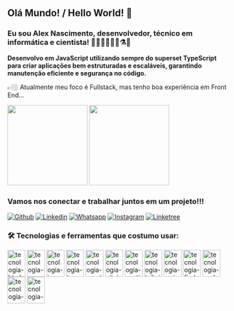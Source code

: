 ## Olá Mundo! / Hello World! 👋

### Eu sou Alex Nascimento, desenvolvedor, técnico em informática e cientista! 👨🏻‍💻👨🏻‍🔬⚗️🧪

<strong>Desenvolvo em JavaScript utilizando sempre do superset TypeScript para criar aplicações bem estruturadas e escaláveis, garantindo manutenção eficiente e segurança no código.</strong>

👉🏼 Atualmente meu foco é Fullstack, mas tenho boa experiência em Front End...

<div>
 <img height="180em" src="https://github-readme-stats.vercel.app/api?username=alexdev613&show_icons=true&theme=tokyonight"/>
 <img height="180em" src="https://github-readme-stats.vercel.app/api/top-langs/?username=alexdev613&layout=compact&theme=tokyonight"/>
</div>

### Vamos nos conectar e trabalhar juntos em um projeto!!!

[![Github](https://img.shields.io/badge/GitHub-100000?style=for-the-badge&logo=github&logoColor=white)](https://github.com/alexdev613)
[![Linkedin](https://img.shields.io/badge/LinkedIn-0077B5?style=for-the-badge&logo=linkedin&logoColor=white)](https://www.linkedin.com/in/alex-nascimento-b818b694/)
[![Whatsapp](https://img.shields.io/badge/WhatsApp-25D366?style=for-the-badge&logo=whatsapp&logoColor=white)](https://api.whatsapp.com/send?phone=+5587981157269&text=Ol%C3%A1%20Alex,%20visitei%20seu%20GitHub%20e%20fiquei%20interessado%20em%20trabalhar%20com%20você!)
[![Instagram](https://img.shields.io/badge/Instagram-E4405F?style=for-the-badge&logo=instagram&logoColor=white)](https://www.instagram.com/alexnascimento613)
[![Linketree](https://img.shields.io/badge/linktree-39E09B?style=for-the-badge&logo=linktree&logoColor=white)](https://devlinktree.vercel.app/)

### 🛠️ Tecnologias e ferramentas que costumo usar:

<div>
  <img align="center" alt="tecnologia-html5" height="60" width="40" src="https://cdn.jsdelivr.net/gh/devicons/devicon@latest/icons/html5/html5-original-wordmark.svg" />

  <img align="center" alt="tecnologia-css" height="60" width="40" src="https://cdn.jsdelivr.net/gh/devicons/devicon@latest/icons/css3/css3-original-wordmark.svg" />

  <img align="center" alt="tecnologia-js" height="60" width="40" src="https://cdn.jsdelivr.net/gh/devicons/devicon@latest/icons/javascript/javascript-original.svg" />

  <img align="center" alt="tecnologia-ts" height="60" width="40" src="https://cdn.jsdelivr.net/gh/devicons/devicon@latest/icons/typescript/typescript-original.svg" />

  <img align="center" alt="tecnologia-reactjs" height="60" width="40" src="https://cdn.jsdelivr.net/gh/devicons/devicon@latest/icons/react/react-original-wordmark.svg" />

  <img align="center" alt="tecnologia-vitejs" height="60" width="40" src="https://cdn.jsdelivr.net/gh/devicons/devicon@latest/icons/vitejs/vitejs-original.svg" />

  <img align="center" alt="tecnologia-nextjs" height="60" width="40" src="https://cdn.jsdelivr.net/gh/devicons/devicon@latest/icons/nextjs/nextjs-original-wordmark.svg" />

  <img align="center" alt="tecnologia-tailwindcss" height="60" width="40" src="https://cdn.jsdelivr.net/gh/devicons/devicon@latest/icons/tailwindcss/tailwindcss-original.svg" />

  <img align="center" alt="tecnologia-mui" height="60" width="40" src="https://cdn.jsdelivr.net/gh/devicons/devicon@latest/icons/materialui/materialui-original.svg" />

  <img align="center" alt="tecnologia-firebase" height="60" width="40" src="https://cdn.jsdelivr.net/gh/devicons/devicon@latest/icons/firebase/firebase-plain-wordmark.svg" />

  <img align="center" alt="tecnologia-nodejs" height="60" width="40" src="https://cdn.jsdelivr.net/gh/devicons/devicon@latest/icons/nodejs/nodejs-original-wordmark.svg" />

  <img align="center" alt="tecnologia-npm" height="60" width="40" src="https://cdn.jsdelivr.net/gh/devicons/devicon@latest/icons/npm/npm-original-wordmark.svg" />

  <img align="center" alt="tecnologia-mysql" height="60" width="40" src="https://cdn.jsdelivr.net/gh/devicons/devicon@latest/icons/mysql/mysql-original-wordmark.svg" />

</div>
